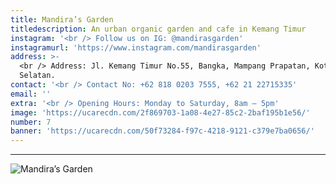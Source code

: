 ```yaml
---
title: Mandira’s Garden
titledescription: An urban organic garden and cafe in Kemang Timur
instagram: '<br /> Follow us on IG: @mandirasgarden'
instagramurl: 'https://www.instagram.com/mandirasgarden'
address: >-
  <br /> Address: Jl. Kemang Timur No.55, Bangka, Mampang Prapatan, Kota Jakarta
  Selatan.
contact: '<br /> Contact No: +62 818 0203 7555, +62 21 22715335'
email: ''
extra: '<br /> Opening Hours: Monday to Saturday, 8am – 5pm'
image: 'https://ucarecdn.com/2f869703-1a08-4e27-85c2-2baf195b1e56/'
number: 7
banner: 'https://ucarecdn.com/50f73284-f97c-4218-9121-c379e7ba0656/'
---
```

- - -

![Mandira’s Garden](https://ucarecdn.com/3a8ee381-fc57-4fea-a387-78480b436ede/ "Mandira’s Garden")
